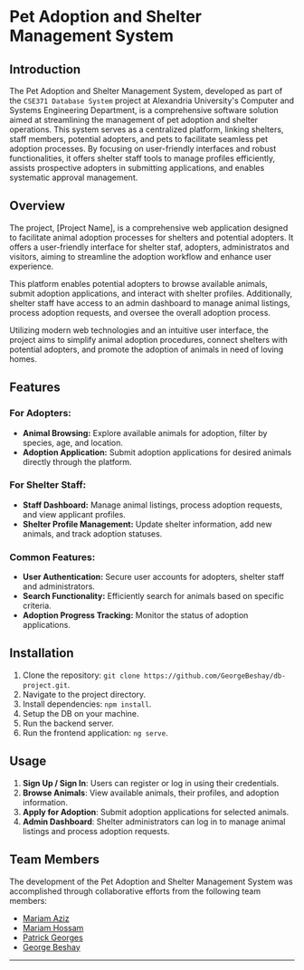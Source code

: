 ﻿# Pet Adoption and Shelter Management System

## Introduction

The Pet Adoption and Shelter Management System, developed as part of the `CSE371 Database System` project at Alexandria University's Computer and Systems Engineering Department, is a comprehensive software solution aimed at streamlining the management of pet adoption and shelter operations. This system serves as a centralized platform, linking shelters, staff members, potential adopters, and pets to facilitate seamless pet adoption processes. By focusing on user-friendly interfaces and robust functionalities, it offers shelter staff tools to manage profiles efficiently, assists prospective adopters in submitting applications, and enables systematic approval management.

## Overview

The project, [Project Name], is a comprehensive web application designed to facilitate animal adoption processes for shelters and potential adopters. It offers a user-friendly interface for shelter staf, adopters, administratos and visitors, aiming to streamline the adoption workflow and enhance user experience.

This platform enables potential adopters to browse available animals, submit adoption applications, and interact with shelter profiles. Additionally, shelter staff have access to an admin dashboard to manage animal listings, process adoption requests, and oversee the overall adoption process.

Utilizing modern web technologies and an intuitive user interface, the project aims to simplify animal adoption procedures, connect shelters with potential adopters, and promote the adoption of animals in need of loving homes.


## Features

### For Adopters:
- **Animal Browsing:** Explore available animals for adoption, filter by species, age, and location.
- **Adoption Application:** Submit adoption applications for desired animals directly through the platform.

### For Shelter Staff:
- **Staff Dashboard:** Manage animal listings, process adoption requests, and view applicant profiles.
- **Shelter Profile Management:** Update shelter information, add new animals, and track adoption statuses.

### Common Features:
- **User Authentication:** Secure user accounts for adopters, shelter staff and administrators.
- **Search Functionality:** Efficiently search for animals based on specific criteria.
- **Adoption Progress Tracking:** Monitor the status of adoption applications.


## Installation

1. Clone the repository: `git clone https://github.com/GeorgeBeshay/db-project.git`.
2. Navigate to the project directory.
3. Install dependencies: `npm install`.
4. Setup the DB on your machine.
4. Run the backend server.
6. Run the frontend application: `ng serve`.

## Usage

1. **Sign Up / Sign In**: Users can register or log in using their credentials.
2. **Browse Animals**: View available animals, their profiles, and adoption information.
3. **Apply for Adoption**: Submit adoption applications for selected animals.
4. **Admin Dashboard**: Shelter administrators can log in to manage animal listings and process adoption requests.

## Team Members

The development of the Pet Adoption and Shelter Management System was accomplished through collaborative efforts from the following team members:

- [Mariam Aziz](https://github.com/MariamAziz0)
- [Mariam Hossam](https://github.com/bangkook)
- [Patrick Georges](https://github.com/Patrick-Geo7)
- [George Beshay](https://github.com/GeorgeBeshay)

---

